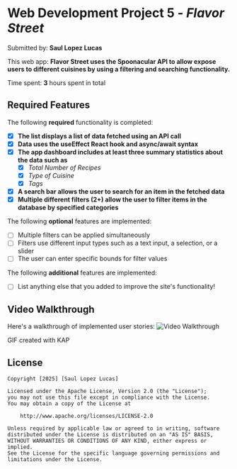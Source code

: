 # Web Development Project 5 - *Flavor Street*

Submitted by: **Saul Lopez Lucas**

This web app: **Flavor Street uses the Spoonacular API to allow expose users to different cuisines by using a filtering and searching functionality.**

Time spent: **3** hours spent in total

## Required Features

The following **required** functionality is completed:

- [X] **The list displays a list of data fetched using an API call**
- [X] **Data uses the useEffect React hook and async/await syntax**
- [X] **The app dashboard includes at least three summary statistics about the data such as**
  - [X] *Total Number of Recipes*
  - [X] *Type of Cuisine*
  - [X] *Tags*
- [X] **A search bar allows the user to search for an item in the fetched data**
- [X] **Multiple different filters (2+) allow the user to filter items in the database by specified categories**

The following **optional** features are implemented:

- [ ] Multiple filters can be applied simultaneously
- [ ] Filters use different input types such as a text input, a selection, or a slider
- [ ] The user can enter specific bounds for filter values

The following **additional** features are implemented:

* [ ] List anything else that you added to improve the site's functionality!

## Video Walkthrough

Here's a walkthrough of implemented user stories:
<img src='https://i.giphy.com/media/v1.Y2lkPTc5MGI3NjExZWpveG1sanZnNHo4cnNtOHNkejEycXdzZXFkaGpndWZtamRrZXU0bSZlcD12MV9pbnRlcm5hbF9naWZfYnlfaWQmY3Q9Zw/T4x8McOHKtQBbBUSl6/giphy.gif' title='Video Walkthrough' width='' alt='Video Walkthrough' />


GIF created with KAP

## License

    Copyright [2025] [Saul Lopez Lucas]

    Licensed under the Apache License, Version 2.0 (the "License");
    you may not use this file except in compliance with the License.
    You may obtain a copy of the License at

        http://www.apache.org/licenses/LICENSE-2.0

    Unless required by applicable law or agreed to in writing, software
    distributed under the License is distributed on an "AS IS" BASIS,
    WITHOUT WARRANTIES OR CONDITIONS OF ANY KIND, either express or implied.
    See the License for the specific language governing permissions and
    limitations under the License.